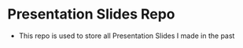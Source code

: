 # Presentation Slides Repo

- This repo is used to store all Presentation Slides I made in the past


